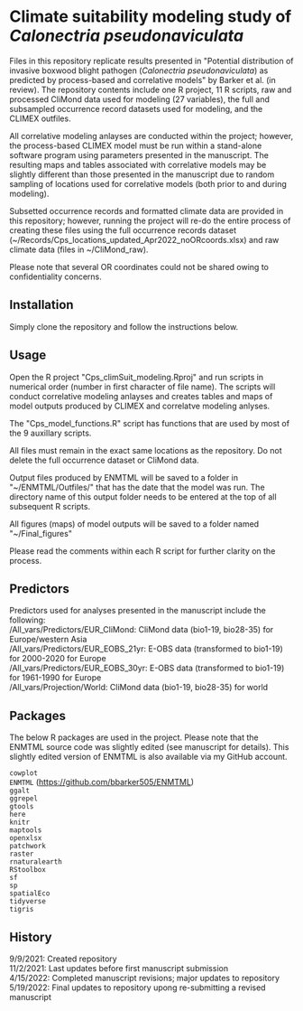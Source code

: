 # Climate suitability modeling study of *Calonectria pseudonaviculata*

Files in this repository replicate results presented in "Potential distribution of invasive boxwood blight pathogen (*Calonectria pseudonaviculata*) as predicted by process-based and correlative models" by Barker et al. (in review). The repository contents include one R project, 11 R scripts, raw and processed CliMond data used for modeling (27 variables), the full and subsampled occurrence record datasets used for modeling, and the CLIMEX outfiles. 

All correlative modeling anlayses are conducted within the 
project; however, the process-based CLIMEX model must be run within a 
stand-alone software program using parameters presented in the manuscript. 
The resulting maps and tables associated with correlative models may be slightly 
different than those presented in the manuscript due to random sampling of 
locations used for correlative models (both prior to and during modeling).  

Subsetted occurrence records and formatted climate data are provided in this
repository; however, running the project will re-do the entire process
of creating these files using the full occurrence records dataset
(~/Records/Cps_locations_updated_Apr2022_noORcoords.xlsx) and raw climate data (files in 
~/CliMond_raw).  

Please note that several OR coordinates could not be shared owing to confidentiality concerns.

## Installation

Simply clone the repository and follow the instructions below.

## Usage

Open the R project "Cps_climSuit_modeling.Rproj" and run scripts in numerical order (number in first character of file name). The scripts will conduct correlative modeling anlayses and creates tables and maps of model outputs produced by CLIMEX and correlatve modeling anlyses. 

The "Cps_model_functions.R" script has functions that are used by most 
of the 9 auxillary scripts. 

All files must remain in the exact same locations as the repository.
Do not delete the full occurrence dataset or CliMond data.

Output files produced by ENMTML will be saved to a folder in "~/ENMTML/Outfiles/" 
that has the date that the model was run. The directory name of this output folder needs to be entered at the top of all subsequent R scripts.

All figures (maps) of model outputs will be saved to a folder named "~/Final_figures"

Please read the comments within each R script for further clarity on the process.

## Predictors
Predictors used for analyses presented in the manuscript include the following:  
/All_vars/Predictors/EUR_CliMond: CliMond data (bio1-19, bio28-35) for Europe/western Asia  
/All_vars/Predictors/EUR_EOBS_21yr: E-OBS data (transformed to bio1-19) for 2000-2020 for Europe  
/All_vars/Predictors/EUR_EOBS_30yr: E-OBS data (transformed to bio1-19) for 1961-1990 for Europe  
/All_vars/Projection/World: CliMond data (bio1-19, bio28-35) for world

## Packages
The below R packages are used in the project. Please note that the ENMTML
source code was slightly edited (see manuscript for details). This slightly edited version of 
ENMTML is also available via my GitHub account.

`cowplot`  
`ENMTML` (https://github.com/bbarker505/ENMTML)  
`ggalt`  
`ggrepel`  
`gtools`  
`here`  
`knitr`  
`maptools`  
`openxlsx`  
`patchwork`  
`raster`  
`rnaturalearth`  
`RStoolbox`  
`sf`  
`sp`  
`spatialEco`  
`tidyverse`  
`tigris`  

## History
9/9/2021: Created repository  
11/2/2021: Last updates before first manuscript submission    
4/15/2022: Completed manuscript revisions; major updates to repository  
5/19/2022: Final updates to repository upong re-submitting a revised manuscript
